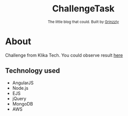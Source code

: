 <h1 align="center">ChallengeTask</h1>

<div align="center">
  <sub>The little blog that could. Built by
  <a href="https://github.com/Grinzzly">Grinzzly</a>
  </a>
</div>

# About
Challenge from Klika Tech. You could observe result <a href="https://stark-oasis-58039.herokuapp.com/" target="_blank">here</a>

## Technology used
* AngularJS
* Node.js
* EJS
* jQuery
* MongoDB
* AWS
